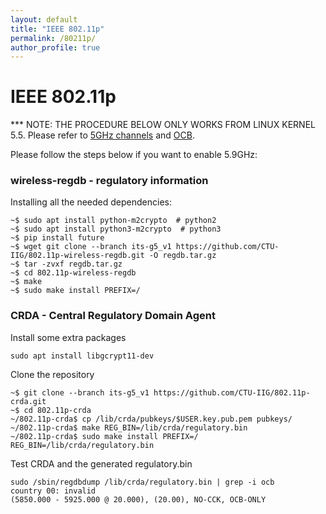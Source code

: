 ```yaml
---
layout: default
title: "IEEE 802.11p"
permalink: /80211p/
author_profile: true
---
```


# IEEE 802.11p


*** NOTE: THE PROCEDURE BELOW ONLY WORKS FROM LINUX KERNEL 5.5. Please refer to [5GHz channels](https://github.com/torvalds/linux/commit/b5764696ac409523414f70421c13b7e7a9309454#diff-21081ef83e1374560c2e244926168e49) and [OCB](https://github.com/torvalds/linux/commit/7dfd8ac327301f302b03072066c66eb32578e940#diff-21081ef83e1374560c2e244926168e49).

Please follow the steps below if you want to enable 5.9GHz:

### wireless-regdb - regulatory information 

Installing all the needed dependencies:
```
~$ sudo apt install python-m2crypto  # python2
~$ sudo apt install python3-m2crypto  # python3
~$ pip install future
~$ wget git clone --branch its-g5_v1 https://github.com/CTU-IIG/802.11p-wireless-regdb.git -O regdb.tar.gz
~$ tar -zvxf regdb.tar.gz
~$ cd 802.11p-wireless-regdb
~$ make
~$ sudo make install PREFIX=/
```


### CRDA - Central Regulatory Domain Agent

Install some extra packages

```
sudo apt install libgcrypt11-dev
```
Clone the repository

```
~$ git clone --branch its-g5_v1 https://github.com/CTU-IIG/802.11p-crda.git
~$ cd 802.11p-crda
~/802.11p-crda$ cp /lib/crda/pubkeys/$USER.key.pub.pem pubkeys/
~/802.11p-crda$ make REG_BIN=/lib/crda/regulatory.bin
~/802.11p-crda$ sudo make install PREFIX=/ REG_BIN=/lib/crda/regulatory.bin
```

Test CRDA and the generated regulatory.bin

```
sudo /sbin/regdbdump /lib/crda/regulatory.bin | grep -i ocb
country 00: invalid
(5850.000 - 5925.000 @ 20.000), (20.00), NO-CCK, OCB-ONLY
```